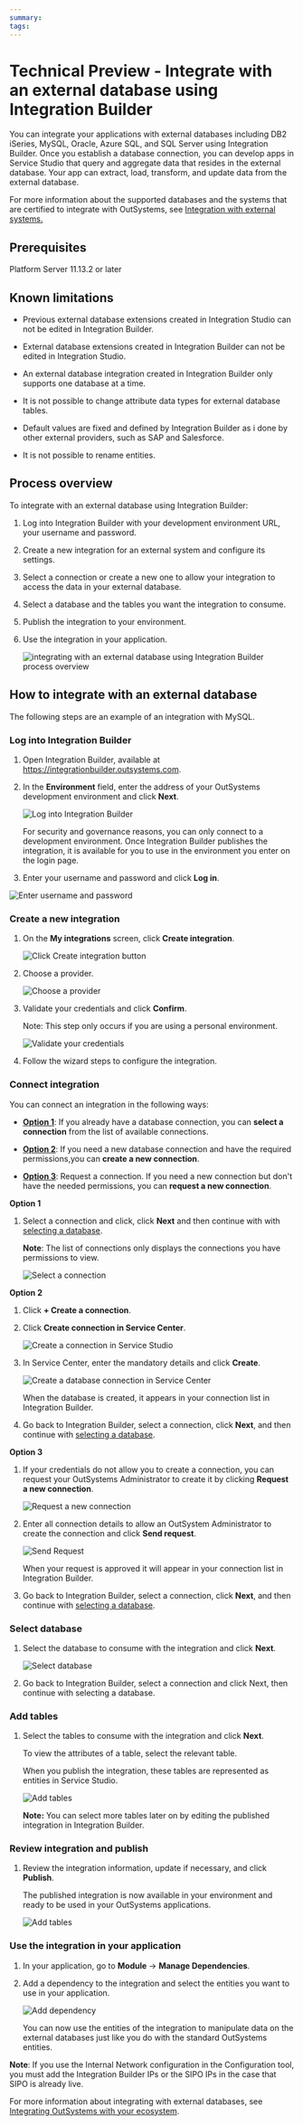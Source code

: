 ```yaml
---
summary: 
tags: 
---
```


# Technical Preview - Integrate with an external database using Integration Builder 

You can integrate your applications  with external databases including DB2 iSeries, MySQL, Oracle, Azure SQL, and SQL Server using Integration Builder. Once you establish a database connection, you can develop apps in Service Studio that query and aggregate data that resides in the external database. Your app can extract, load, transform, and update data from the external database.

For more information about the supported databases and the systems that are certified to integrate with OutSystems, see [Integration with external systems.](../../setup/system-requirements.md)

## Prerequisites

Platform Server 11.13.2 or later

## Known limitations 

* Previous external database extensions created in Integration Studio can not be edited in Integration Builder.

* External database extensions created in Integration Builder can not be edited in Integration Studio.

* An external database integration created in Integration Builder only supports one database at a time. 

* It is not possible to change attribute data types for external database tables.

* Default values are fixed and defined by Integration Builder as i done by other external providers, such as SAP and Salesforce.

* It is not possible to rename entities.

## Process overview

To integrate with an external database using Integration Builder:

1. Log into Integration Builder with your development environment URL, your username and password.

1. Create a new integration for an external system and configure its settings.

1. Select a connection or create a new one to allow your integration to access the data in your external database.

1. Select a database and the tables you want the integration to consume.

1. Publish the integration to your environment.

1. Use the integration in your application.

    ![integrating with an external database using Integration Builder process overview](<images/integrate-external-db-process-diag.png>)

## How to integrate with an external database

The following steps are an example of an integration with MySQL.

### Log into Integration Builder

1. Open Integration Builder, available at https://integrationbuilder.outsystems.com.

1. In the **Environment** field, enter the address of your OutSystems development environment and click **Next**.

   ![Log into Integration Builder](<images/login-ib.png>)

    For security and governance reasons, you can only connect to a development environment. Once Integration Builder publishes the integration, it is available for you to use in the environment you enter on the login page.

1. Enter your username and password and click **Log in**.

  ![Enter username and password](<images/login-user-ib.png>)

### Create a new integration

1. On the **My integrations** screen, click **Create integration**.

   ![Click Create integration button](<images/create-integration-ib.png>)

1. Choose a provider.

   ![Choose a provider](<images/choose-provider-ib.png>)

1. Validate your credentials and click **Confirm**. 

    Note: This step only occurs if you are using a personal environment. 

   ![Validate your credentials](<images/validate-credentials-ib.png>)

1. Follow the wizard steps to configure the integration. 

### Connect integration

You can connect an integration in the following ways:
* [**Option 1**](#option-1): If you already have a database connection, you can **select a connection** from the list of available connections.

* [**Option 2**](#option-2): If you need a new database connection and have the required permissions,you can **create a new connection**.

* [**Option 3**](#option-3): Request a connection. If you need a new connection but don't have the needed permissions, you can **request a new connection**. 

**Option 1**

1. Select a connection and click, click **Next** and then continue with with [selecting a database](#select-database).

    **Note**: The list of connections only displays the connections you have permissions to view.
    
    ![Select a connection](<images/select-connection-ib.png>) 

**Option 2**

1. Click **+ Create a connection**.

1. Click **Create connection in Service Center**. 

    ![Create a connection in Service Studio](<images/create-connection-ib.png>)

1. In Service Center, enter the mandatory details and click **Create**.

    ![Create a database connection in Service Center](<images/create-db-connection-sc.png>)

    When the database is created, it appears in your connection list in Integration Builder. 

1. Go back to Integration Builder, select a connection, click **Next**, and then continue with [selecting a database](#select-database).

**Option 3**

1. If your credentials do not allow you to create a connection, you can request your OutSystems Administrator to create it by clicking **Request a new connection**.

    ![Request a new connection](<images/create-connection-ib.png>)
 
 1. Enter all connection details to allow an OutSystem Administrator to create the connection and click **Send request**.

    ![Send Request](<images/send-request-new-db-ib.png>)

    When your request is approved it will appear in your connection list in Integration Builder. 

1. Go back to Integration Builder, select a connection, click **Next**, and then continue with [selecting a database](#select-database).

### Select database

1. Select the database to consume with the integration and click **Next**.

    ![Select database](<images/select-database-ib.png>)

1. Go back to Integration Builder, select a connection and click Next, then continue with selecting a database.

### Add tables

1. Select the tables to consume with the integration and click **Next**.
    
    To view the attributes of a table, select the relevant table. 

    When you publish the integration, these tables are represented as entities in Service Studio.

     ![Add tables](<images/add-tables-ib.png>)

   **Note:** You can select more tables later on by editing the published integration in Integration Builder.

### Review integration and publish

1. Review the integration information, update if necessary, and click **Publish**.

    The published integration is now available in your environment and ready to be used in your OutSystems applications. 

    ![Add tables](<images/review-integration-ib.png>)

### Use the integration in your application

1. In your application, go to **Module** -> **Manage Dependencies**.

1. Add a dependency to the integration and select the entities you want to use in your application.

    ![Add dependency](<images/add-dep-ss.png>)

    You can now use the entities of the integration to manipulate data on the external databases just like you do with the standard OutSystems entities.

**Note**: If you use the Internal Network configuration in the Configuration tool, you must add the Integration Builder IPs or the SIPO IPs in the case that SIPO is already live.

For more information about integrating with external databases, see [Integrating OutSystems with your ecosystem](https://success.outsystems.com/Support/Enterprise_Customers/Integrating_OutSystems_with_your_ecosystem).
